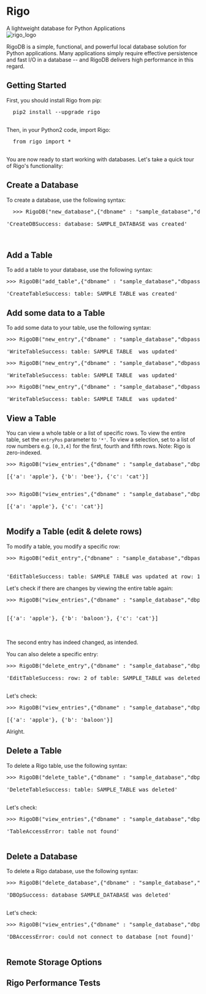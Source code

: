# Rigo
A lightweight database for Python Applications
<br>
![rigo_logo](http://ceres-ai.com:6765/static/logo-rigo.jpg)<br>

RigoDB is a simple, functional, and powerful local database solution for Python applications. Many applications simply require effective persistence and fast I/O in a database -- and RigoDB delivers high performance in this regard.

## Getting Started

First, you should install Rigo from pip:

<pre>
  pip2 install --upgrade rigo
  </pre>
  
Then, in your Python2 code, import Rigo:

<pre>
  from rigo import *
  </pre>
  
You are now ready to start working with databases. Let's take a quick tour of Rigo's functionality:

## Create a Database

To create a database, use the following syntax:

<pre>
  >>> RigoDB("new_database",{"dbname" : "sample_database","dbpassword" : "sample_password"});

'CreateDBSuccess: database: SAMPLE_DATABASE was created'

  </pre>

## Add a Table

To add a table to your database, use the following syntax:

<pre>
>>> RigoDB("add_table",{"dbname" : "sample_database","dbpassword" : "sample_password","tablename":"sample_table"});

'CreateTableSuccess: table: SAMPLE_TABLE was created'
</pre>

## Add some data to a Table

To add some data to your table, use the following syntax:

<pre>
>>> RigoDB("new_entry",{"dbname" : "sample_database","dbpassword" : "sample_password","tablename":"sample_table","entry":{"a":"apple"}});

'WriteTableSuccess: table: SAMPLE_TABLE  was updated'
</pre>
<pre>
>>> RigoDB("new_entry",{"dbname" : "sample_database","dbpassword" : "sample_password","tablename":"sample_table","entry":{"b":"bee"}});

'WriteTableSuccess: table: SAMPLE_TABLE  was updated'
</pre>
<pre>
>>> RigoDB("new_entry",{"dbname" : "sample_database","dbpassword" : "sample_password","tablename":"sample_table","entry":{"c":"cat"}});

'WriteTableSuccess: table: SAMPLE_TABLE  was updated'
</pre>

## View a Table

You can view a whole table or a list of specific rows. To view the entire table, set the `entryPos` parameter to `'*'`. To view a selection, set to a list of row numbers e.g. `[0,3,4]` for the first, fourth and fifth rows. Note: Rigo is zero-indexed. 

<pre>
>>> RigoDB("view_entries",{"dbname" : "sample_database","dbpassword" : "sample_password","tablename":"sample_table","entryPos":"*"});

[{'a': 'apple'}, {'b': 'bee'}, {'c': 'cat'}]

</pre>

<pre>
>>> RigoDB("view_entries",{"dbname" : "sample_database","dbpassword" : "sample_password","tablename":"sample_table","entryPos":[0,2]});

[{'a': 'apple'}, {'c': 'cat'}]

</pre>

## Modify a Table (edit & delete rows)

To modify a table, you modify a specific row:

<pre>
>>> RigoDB("edit_entry",{"dbname" : "sample_database","dbpassword" : "sample_password","tablename":"sample_table","entryPos":1,"new":{"b":"baloon"}});


'EditTableSuccess: table: SAMPLE_TABLE was updated at row: 1'
</pre>

Let's check if there are changes by viewing the entire table again:

<pre>
>>> RigoDB("view_entries",{"dbname" : "sample_database","dbpassword" : "sample_password","tablename":"sample_table","entryPos":"*"});


[{'a': 'apple'}, {'b': 'baloon'}, {'c': 'cat'}]


</pre>

The second entry has indeed changed, as intended.

You can also delete a specific entry:

<pre>
>>> RigoDB("delete_entry",{"dbname" : "sample_database","dbpassword" : "sample_password","tablename":"sample_table","entryPos":2});

'EditTableSuccess: row: 2 of table: SAMPLE_TABLE was deleted'

</pre>

Let's check:

<pre>
>>> RigoDB("view_entries",{"dbname" : "sample_database","dbpassword" : "sample_password","tablename":"sample_table","entryPos":"*"});

[{'a': 'apple'}, {'b': 'baloon'}]
</pre>

Alright.

## Delete a Table

To delete a Rigo table, use the following syntax:

<pre>
>>> RigoDB("delete_table",{"dbname" : "sample_database","dbpassword" : "sample_password","tablename":"sample_table"});

'DeleteTableSuccess: table: SAMPLE_TABLE was deleted'

</pre>

Let's check:

<pre>
>>> RigoDB("view_entries",{"dbname" : "sample_database","dbpassword" : "sample_password","tablename":"sample_table","entryPos":"*"});

'TableAccessError: table not found'

</pre>

## Delete a Database

To delete a Rigo database, use the following syntax:

<pre>
>>> RigoDB("delete_database",{"dbname" : "sample_database","dbpassword" : "sample_password"});

'DBOpSuccess: database SAMPLE_DATABASE was deleted'

</pre>

Let's check:

<pre>
>>> RigoDB("view_entries",{"dbname" : "sample_database","dbpassword" : "sample_password","tablename":"sample_table","entryPos":"*"});

'DBAccessError: could not connect to database [not found]'

</pre>

## Remote Storage Options

## Rigo Performance Tests
